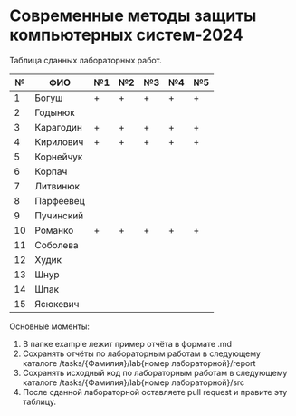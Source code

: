 # Современные методы защиты компьютерных систем-2024

Таблица сданных лабораторных работ.

| № | ФИО             |№1 |№2 |№3 |№4 |№5 |
|---|-----------------|---|---|---|---|---|
| 1 |Богуш            | + | + | + | + | + |
| 2 |Годынюк          |   |   |   |   |   |
| 3 |Карагодин        | + | + | + | + | + |
| 4 |Кирилович        | + | + | + | + | + |
| 5 |Корнейчук        |   |   |   |   |   |
| 6 |Корпач           |   |   |   |   |   |
| 7 |Литвинюк         |   |   |   |   |   |
| 8 |Парфеевец        |   |   |   |   |   |
| 9 |Пучинский        |   |   |   |   |   |
|10 |Романко          | + | + | + | + | + |
|11 |Соболева         |   |   |   |   |   |
|12 |Худик            |   |   |   |   |   |
|13 |Шнур             |   |   |   |   |   |
|14 |Шпак             |   |   |   |   |   |
|15 |Ясюкевич         |   |   |   |   |   |

Основные моменты:
  1. В папке example лежит пример отчёта в формате .md
  2. Сохранять отчёты по лабораторным работам в следующему каталоге /tasks/{Фамилия}/lab{номер лабораторной}/report
  3. Сохранять исходный код по лабораторным работам в следующему каталоге /tasks/{Фамилия}/lab{номер лабораторной}/src
  4. После сданной лабораторной оставляете pull request и правите эту таблицу.
